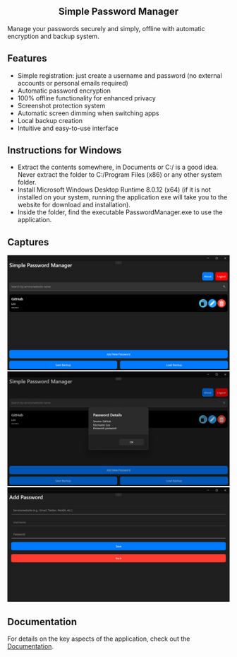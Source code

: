 <h2 align="center">Simple Password Manager</h2>
<p align="left">

Manage your passwords securely and simply, offline with automatic encryption and backup system.

## Features

- Simple registration: just create a username and password (no external accounts or personal emails required)
- Automatic password encryption
- 100% offline functionality for enhanced privacy
- Screenshot protection system
- Automatic screen dimming when switching apps
- Local backup creation
- Intuitive and easy-to-use interface

## Instructions for Windows

- Extract the contents somewhere, in Documents or C:/ is a good idea. Never extract the folder to C:/Program Files (x86) or any other system folder.
- Install Microsoft Windows Desktop Runtime 8.0.12 (x64) (if it is not installed on your system, running the application exe will take you to the website for download and installation).
- Inside the folder, find the executable PasswordManager.exe to use the application.

## Captures

<img src="./PasswordManager/Captures/1.png">
<img src="./PasswordManager/Captures/2.png">
<img src="./PasswordManager/Captures/3.png">

##  Documentation

For details on the key aspects of the application, check out the [Documentation](DOCUMENTATION.md).
